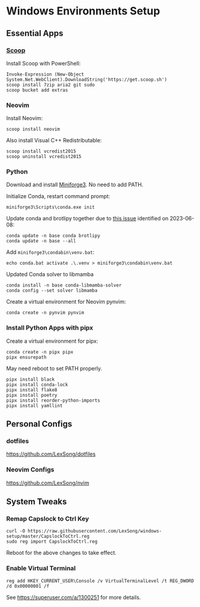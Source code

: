 # Windows Environments Setup

## Essential Apps

### [Scoop](https://scoop.sh/)

Install Scoop with PowerShell:

    Invoke-Expression (New-Object System.Net.WebClient).DownloadString('https://get.scoop.sh')
    scoop install 7zip aria2 git sudo
    scoop bucket add extras

### Neovim

Install Neovim:

    scoop install neovim

Also install Visual C++ Redistributable:

    scoop install vcredist2015
    scoop uninstall vcredist2015

### Python

Download and install [Miniforge3](https://github.com/conda-forge/miniforge#miniforge3). No need to add PATH.

Initialize Conda, restart command prompt:

    miniforge3\Scripts\conda.exe init

Update conda and brotlipy together due to [this issue](https://github.com/conda/conda/issues/9903) identified on 2023-06-08:

    conda update -n base conda brotlipy
    conda update -n base --all

Add `miniforge3\condabin\venv.bat`:

    echo conda.bat activate .\.venv > miniforge3\condabin\venv.bat

Updated Conda solver to libmamba

    conda install -n base conda-libmamba-solver
    conda config --set solver libmamba

Create a virtual environment for Neovim pynvim:

    conda create -n pynvim pynvim

### Install Python Apps with pipx

Create a virtual environment for pipx:

    conda create -n pipx pipx
    pipx ensurepath

May need reboot to set PATH properly.

    pipx install black
    pipx install conda-lock
    pipx install flake8
    pipx install poetry
    pipx install reorder-python-imports
    pipx install yamllint

## Personal Configs

### dotfiles

https://github.com/LexSong/dotfiles

### Neovim Configs

https://github.com/LexSong/nvim

## System Tweaks

### Remap Capslock to Ctrl Key

    curl -O https://raw.githubusercontent.com/LexSong/windows-setup/master/CapslockToCtrl.reg
    sudo reg import CapslockToCtrl.reg

Reboot for the above changes to take effect.

### Enable Virtual Terminal

    reg add HKEY_CURRENT_USER\Console /v VirtualTerminalLevel /t REG_DWORD /d 0x00000001 /f

See https://superuser.com/a/1300251 for more details.

